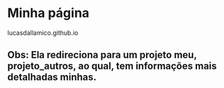 # Minha página
lucasdallamico.github.io

## Obs: Ela redireciona para um projeto meu, projeto_autros, ao qual, tem informações mais detalhadas minhas.